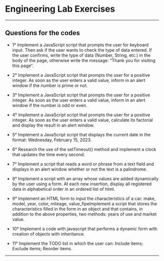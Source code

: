# Engineering Lab Exercises
---
## Questions for the codes

- 1° Implement a JavaScript script that prompts the user for keyboard input. Then ask if the user wants to check the type of data entered. If the user confirms, write the type of data (Number, String, etc.) in the body of the page, otherwise write the message: “Thank you for visiting this page”.

- 2° Implement a JavaScript script that prompts the user for a positive integer. As soon as the user enters a valid value, inform in an alert window if the number is prime or not.

- 3° Implement a JavaScript script that prompts the user for a positive integer. As soon as the user enters a valid value, inform in an alert window if the number is odd or even.

- 4° Implement a JavaScript script that prompts the user for a positive integer. As soon as the user enters a valid value, calculate its factorial and display the result in an alert window.

- 5° Implement a JavaScript script that displays the current date in the format: Wednesday, February 15, 2023.

- 6° Research the use of the setTimeout() method and implement a clock that updates the time every second.

- 7° Implement a script that reads a word or phrase from a text field and displays in an alert window whether or not the text is a palindrome.

- 8° Implement a script with an array whose values ​​are added dynamically by the user using a form. At each new insertion, display all registered data in alphabetical order in an ordered list of html.

- 9° Implement an HTML form to input the characteristics of a car: make, model, year, color, mileage, value_fipeImplement a script that stores the characteristics filled in the form in an object and that contains, in addition to the above properties, two methods: years of use and market value.

- 10° Implement a code with javascript that performs a dynamic form with creation of objects with inheritance.

- 11° Implement the TODO list in which the user can: Include items; Exclude items; Reorder items.
---
